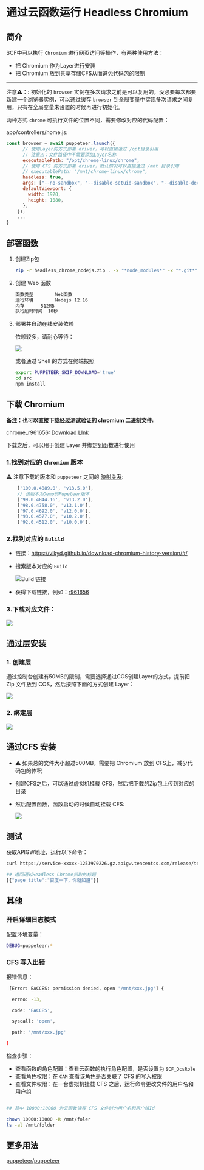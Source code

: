 # 通过云函数运行 Headless Chromium


## 简介

SCF中可以执行 `Chromium` 进行网页访问等操作，有两种使用方法：

- 把 Chromium 作为Layer进行安装
- 把 Chromium 放到共享存储CFS从而避免代码包的限制

----

注意⚠️：: 初始化的 `browser` 实例在多次请求之前是可以复用的，没必要每次都要新建一个浏览器实例，可以通过缓存 `browser` 到全局变量中实现多次请求之间复用，只有在全局变量未设置的时候再进行初始化。


两种方式 `chrome` 可执行文件的位置不同，需要修改对应的代码配置：

app/controllers/home.js:

```js
const browser = await puppeteer.launch({
      // 使用Layer的方式部署 driver，可以直接通过 /opt目录引用
      // 注意⚠️：文件路径中不需要添加Layer名称
      executablePath: "/opt/chrome-linux/chrome",
      // 使用 CFS 的方式部署 driver，默认情况可以直接通过 /mnt 目录引用
      // executablePath: "/mnt/chrome-linux/chrome",
      headless: true,
      args: ["--no-sandbox", "--disable-setuid-sandbox", "--disable-dev-shm-usage"],
      defaultViewport: {
        width: 1920,
        height: 1080,
      },
    });
    ...
}
```

## 部署函数

1. 创建Zip包

    ```bash
    zip -r headless_chrome_nodejs.zip . -x "*node_modules*" -x "*.git*"
    ```
2. 创建 Web 函数

    ```bash
    函数类型	    Web函数
    运行环境	    Nodejs 12.16
    内存	    512MB
    执行超时时间  10秒
    ```

3. 部署并自动在线安装依赖

    依赖较多，请耐心等待：
    
    ![](https://user-images.githubusercontent.com/251222/158589997-d57b130b-b5db-4c53-8a7c-2bf3139a1ed6.png)
    
    或者通过 Shell 的方式在终端按照

    ```bash
    export PUPPETEER_SKIP_DOWNLOAD='true'
    cd src
    npm install
    ```
## 下载 Chromium

**备注：也可以直接下载经过测试验证的 chromium 二进制文件:**

chrome_r961656: [Download LInk](https://github.com/ServerlessBravo/scf-python-headless-chrome-demo/releases/download/v1.0/chrome_r961656.zip)

下载之后，可以用于创建 Layer 并绑定到函数进行使用

### 1.找到对应的 `Chromium` 版本

⚠️ 注意下载的版本和 `puppeteer` 之间的 [映射关系](https://github.com/puppeteer/puppeteer/blob/main/versions.js):

```js
    ['100.0.4889.0', 'v13.5.0'],
    // 该版本为Demo的Pupeteer版本
    ['99.0.4844.16', 'v13.2.0'],
    ['98.0.4758.0', 'v13.1.0'],
    ['97.0.4692.0', 'v12.0.0'],
    ['93.0.4577.0', 'v10.2.0'],
    ['92.0.4512.0', 'v10.0.0'],
```

### 2.找到对应的 `Bulild` 

- 链接：https://vikyd.github.io/download-chromium-history-version/#/
- 搜索版本对应的 `Build`

  ![Build 链接](https://user-images.githubusercontent.com/251222/158581688-b5a390aa-e969-4181-a8cc-428c65bf839a.png)

- 获得下载链接，例如：[r961656](https://www.googleapis.com/download/storage/v1/b/chromium-browser-snapshots/o/Linux_x64%2F961656%2Fchrome-linux.zip)

### 3.下载对应文件：

![](https://user-images.githubusercontent.com/251222/158582196-fb7c90bc-75b0-40f1-9d3a-cbf78611781f.png)


## 通过层安装

### 1. 创建层

通过控制台创建有50MB的限制，需要选择通过COS创建Layer的方式，提前把 Zip 文件放到 COS，然后按照下面的方式创建 Layer：

![](https://user-images.githubusercontent.com/251222/158583758-530e1d1d-41a1-4e38-82c4-3eb1f6c59aa3.png)

### 2. 绑定层

![](https://user-images.githubusercontent.com/251222/158590530-f592f3d2-a47a-421b-bc5d-230c963178a4.png)


## 通过CFS 安装

- ⚠️ 如果总的文件大小超过500MB，需要把 Chromium 放到 CFS上，减少代码包的体积
- 创建CFS之后，可以通过虚拟机挂载 CFS，然后把下载的Zip包上传到对应的目录
- 然后配置函数，函数启动的时候自动挂载 CFS:

  ![](https://user-images.githubusercontent.com/251222/158591094-ef6d5595-ee95-4594-b99c-0e85ee98e1d8.png)

## 测试

获取APIGW地址，运行以下命令：

```bash
curl https://service-xxxxx-1253970226.gz.apigw.tencentcs.com/release/test

## 返回通过Headless Chrome抓取的标题
[{"page_title":"百度一下，你就知道"}]

```

## 其他

### 开启详细日志模式

配置环境变量：

```bash
DEBUG=puppeteer:*

```

### CFS 写入出错

报错信息：

```bash
 [Error: EACCES: permission denied, open '/mnt/xxx.jpg'] {

  errno: -13,

  code: 'EACCES',

  syscall: 'open',

  path: '/mnt/xxx.jpg'

}

```

检查步骤：

- 查看函数的角色配置：查看云函数的执行角色配置，是否设置为 `SCF_QcsRole`
- 查看角色权限：在 `CAM` 查看该角色是否关联了 CFS 的写入权限
- 查看文件权限：在一台虚拟机挂载 CFS 之后，运行命令更改文件的用户名和用户组

```bash

## 其中 10000:10000 为云函数读写 CFS 文件时的用户名和用户组Id

chown 10000:10000 -R /mnt/foler
ls -al /mnt/folder

```

## 更多用法
[puppeteer/puppeteer](https://github.com/puppeteer/puppeteer)
